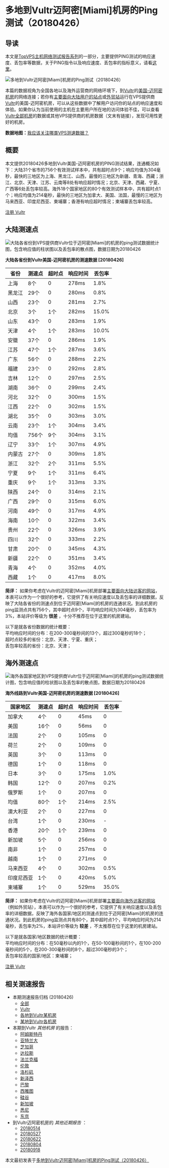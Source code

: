 #  多地到Vultr迈阿密[Miami]机房的Ping测试（20180426） 

## 导读

本文是[TopVPS主机网络测试报告系列](https://vps123.top/pingtest)的一部分，主要提供PING测试的响应速度、丢包率等数据，关于PING指令以及响应速度、丢包率的指标意义，请看[这里](https://vps123.top/what-is-ping.html)。

![多地到Vultr迈阿密\[Miami\]机房的Ping测试（20180426）](/images/thumbnails/to_vultr_Miami.png)

本篇的数据视角为全国各地以及海外运营商的网络环境下，到[Vultr](https://vps123.top/go/vultr)的[美国-迈阿密机房](https://vps123.top/vultr-facilities.html#miami)的网络连接；若你有[主要面向大陆用户的站点](https://vps123.top/website-for-mainland-users.html)或[外贸站](https://vps123.top/website-for-internation-trade.html)运行在VPS提供商[Vultr](https://vps123.top/go/vultr)的美国-迈阿密机房，可以从这些数据中了解用户访问你的站点的响应速度和体验。如果你认为当前使用的主机在主要用户所在地的访问体验不佳，可以查看[Vultr全部机房](/vultr/isp/china/20180426-vultr-isp-china.md)的数据或其他VPS提供商的机房数据（文末有链接），发现可用性更好的机房。

**数据地图：**[我应该关注哪类VPS测速数据？](https://vps123.top/find-pingtest-data-you-need.html)

## 概要

本文提供20180426多地到Vultr美国-迈阿密机房的PING测试结果，连通概况如下：大陆31个省市的756个有效测试样本中，共有超时点9个；响应均值为304毫秒，最快的三地区为上海、黑龙江、山西，最慢的三地区为新疆、青海、西藏；浙江、北京、天津、江苏、云南等8处有响应超时情况；北京、天津、西藏、宁夏、广西等6处丢包率较高。海外18个国家地区的80个有效测试样本中，共有超时点1个；响应均值为214毫秒，最快的三地区为加拿大、美国、法国，最慢的三地区为马来西亚、印度尼西亚、柬埔寨；香港有响应超时情况；柬埔寨丢包率较高。

[注册 Vultr](https://vps123.top/go/vultr/_btn1)

## 大陆测速点

![大陆各省份到VPS提供商Vultr位于迈阿密\[Miami\]的机房的ping测试数据统计图，包含响应值的柱状图以及丢包率的散点图，数据日期为20180426](/images/pingtests/vultr_20180426/plot_idc_vultr_usa-miami_20180426_mainland.png)

**大陆各省份到Vultr美国-迈阿密机房的测速数据 [20180426]**

省份 | 测速点 | 超时点 | 响应时间 | 丢包率  
---|---|---|---|---  
上海 | 8个 | 0 | 278ms | 1.8%  
黑龙江 | 29个 | 0 | 280ms | 0.8%  
山西 | 23个 | 0 | 281ms | 2.7%  
北京 | 3个 | 1个 | 282ms | 15.0%  
山东 | 43个 | 0 | 283ms | 1.9%  
天津 | 4个 | 1个 | 283ms | 10.0%  
安徽 | 37个 | 0 | 286ms | 1.9%  
江苏 | 47个 | 1个 | 287ms | 3.6%  
广东 | 56个 | 0 | 288ms | 2.2%  
福建 | 23个 | 0 | 292ms | 2.8%  
吉林 | 12个 | 0 | 297ms | 2.5%  
湖南 | 36个 | 0 | 299ms | 2.4%  
河北 | 32个 | 0 | 300ms | 1.5%  
江西 | 22个 | 0 | 302ms | 1.5%  
湖北 | 35个 | 0 | 303ms | 3.0%  
云南 | 23个 | 1个 | 304ms | 3.4%  
均值 | 756个 | 9个 | 304ms | 3.1%  
辽宁 | 33个 | 1个 | 307ms | 4.9%  
内蒙古 | 27个 | 0 | 309ms | 1.8%  
浙江 | 32个 | 2个 | 311ms | 5.5%  
宁夏 | 9个 | 1个 | 311ms | 6.4%  
重庆 | 9个 | 1个 | 313ms | 3.3%  
陕西 | 24个 | 0 | 314ms | 2.1%  
广西 | 29个 | 0 | 315ms | 6.0%  
河南 | 49个 | 0 | 317ms | 4.9%  
海南 | 10个 | 0 | 322ms | 3.4%  
贵州 | 22个 | 0 | 326ms | 3.9%  
四川 | 32个 | 0 | 333ms | 2.2%  
甘肃 | 20个 | 0 | 345ms | 4.3%  
新疆 | 22个 | 0 | 351ms | 3.4%  
青海 | 4个 | 0 | 352ms | 4.0%  
西藏 | 1个 | 0 | 417ms | 8.0%  
  
**简评：** 如果你考虑在Vultr的迈阿密[Miami]机房部署[主要面向大陆访客的网站](website-for-mainland-users.html)，本表可以作为一个很好的参考，它提供了有关响应速度以及丢包率的详细数据，反映了大陆各省份的测速点到位于迈阿密[Miami]的机房的连通状况。到此机房的ping监测点共有756个，其中超时点9个，平均响应时间为304毫秒，丢包率为3%，本站评价等级为 **很差** ，十分不推荐在位于这里的机房建站。

以下是就各省份数据的统计概要：  
平均响应时间的分布：在200-300毫秒间的13个，超过300毫秒的18个；  
超时点较多的省份：北京、天津、宁夏、重庆；  
丢包率较高的省份：北京、天津；

## 海外测速点

![海外各国家地区到VPS提供商Vultr位于迈阿密\[Miami\]的机房的ping测试数据统计图，包含响应值的柱状图以及丢包率的散点图，数据日期为20180426](/images/pingtests/vultr_20180426/plot_idc_vultr_usa-miami_20180426_overseas.png)

**海外线路到Vultr美国-迈阿密机房的测速数据 [20180426]**

国家地区 | 测速点 | 超时点 | 响应时间 | 丢包率  
---|---|---|---|---  
加拿大 | 4个 | 0 | 45ms | 0  
美国 | 16个 | 0 | 56ms | 0  
法国 | 2个 | 0 | 105ms | 0  
荷兰 | 2个 | 0 | 109ms | 0  
英国 | 3个 | 0 | 113ms | 0  
德国 | 1个 | 0 | 118ms | 0  
日本 | 3个 | 0 | 175ms | 1.0%  
韩国 | 12个 | 0 | 207ms | 0.2%  
俄罗斯 | 1个 | 0 | 207ms | 0  
均值 | 80个 | 1个 | 214ms | 2.5%  
澳大利亚 | 2个 | 0 | 227ms | 0  
台湾 | 1个 | 0 | 230ms | -  
香港 | 20个 | 1个 | 239ms | 0  
新加坡 | 5个 | 0 | 256ms | 0  
南非 | 1个 | 0 | 257ms | 0  
越南 | 1个 | 0 | 271ms | 0  
马来西亚 | 4个 | 0 | 302ms | 0.5%  
印度尼西亚 | 1个 | 0 | 420ms | 5.0%  
柬埔寨 | 1个 | 0 | 529ms | 35.0%  
  
**简评：** 如果你考虑在Vultr的迈阿密[Miami]机房部署[主要面向海外访客的网站](https://vps123.top/website-for-internation-trade.html)（例如外贸站），本表可以作为一个很好的参考，它提供了有关响应速度以及丢包率的详细数据，反映了海外各国家/地区的测速点到位于迈阿密[Miami]的机房的连通状况。到此机房的ping监测点共有80个，其中超时点1个，平均响应时间为214毫秒，丢包率为2%，本站评价等级为 **较差** ，不太推荐在位于这里的机房建站。

以下是就各国家/地区数据的统计概要：  
平均响应时间的分布：在50毫秒以内的1个，在50-100毫秒间的1个，在100-200毫秒间的5个，在200-300毫秒间的8个，超过300毫秒的3个；  
丢包率较高的国家/地区：柬埔寨；

[注册 Vultr](https://vps123.top/go/vultr/_btn2)

## 相关测速报告

  * 本期测速报告归档 (20180426) 
    * [全部](https://vps123.top/pingtests/20180426 "本期各VPS提供商全部测速报告")
    * [Vultr](https://vps123.top/pingtests/idc-vultr/20180426 "本期Vultr的全部测速报告")
    * [各地到Vultr某机房](https://vps123.top/pingtests/idc-vultr/isp-global/20180426 "以Vultr某机房为关注对象的视角，横向比较大陆各省份、海外各国家地区")
    * [某地到Vultr各机房](https://vps123.top/pingtests/idc-vultr/facility-all/20180426 "以大陆某省份为关注对象的视角，横向比较Vultr各机房")
  * 本期到Vultr _其他机房_ 的报告： 
    * [阿姆斯特丹](/vultr/idc/amsterdam/20180426-vultr-idc-amsterdam.md "多地到Vultr阿姆斯特丹机房的Ping测试 20180426")
    * [亚特兰大](/vultr/idc/atlanta/20180426-vultr-idc-atlanta.md "多地到Vultr亚特兰大机房的Ping测试 20180426")
    * [芝加哥](/vultr/idc/chicago/20180426-vultr-idc-chicago.md "多地到Vultr芝加哥机房的Ping测试 20180426")
    * [达拉斯](/vultr/idc/dallas/20180426-vultr-idc-dallas.md "多地到Vultr达拉斯机房的Ping测试 20180426")
    * [法兰克福](/vultr/idc/frankfurt/20180426-vultr-idc-frankfurt.md "多地到Vultr法兰克福机房的Ping测试 20180426")
    * [伦敦](/vultr/idc/london/20180426-vultr-idc-london.md "多地到Vultr伦敦机房的Ping测试 20180426")
    * [洛杉矶](/vultr/idc/losangeles/20180426-vultr-idc-losangeles.md "多地到Vultr洛杉矶机房的Ping测试 20180426")
    * [新泽西](/vultr/idc/newjersey/20180426-vultr-idc-newjersey.md "多地到Vultr新泽西机房的Ping测试 20180426")
    * [巴黎](/vultr/idc/paris/20180426-vultr-idc-paris.md "多地到Vultr巴黎机房的Ping测试 20180426")
    * [西雅图](/vultr/idc/seattle/20180426-vultr-idc-seattle.md "多地到Vultr西雅图机房的Ping测试 20180426")
    * [硅谷](/vultr/idc/siliconvalley/20180426-vultr-idc-siliconvalley.md "多地到Vultr硅谷机房的Ping测试 20180426")
    * [新加坡](/vultr/idc/singapore/20180426-vultr-idc-singapore.md "多地到Vultr新加坡机房的Ping测试 20180426")
    * [悉尼](/vultr/idc/sydney/20180426-vultr-idc-sydney.md "多地到Vultr悉尼机房的Ping测试 20180426")
    * [东京](/vultr/idc/tokyo/20180426-vultr-idc-tokyo.md "多地到Vultr东京机房的Ping测试 20180426")
  * 到Vultr迈阿密机房的 _其他近期报告_ ： 
    * [20180514](/vultr/idc/miami/20180514-vultr-idc-miami.md "多地到Vultr迈阿密机房的Ping测试 20180514")
    * [20180527](/vultr/idc/miami/20180527-vultr-idc-miami.md "多地到Vultr迈阿密机房的Ping测试 20180527")
    * [20180622](/vultr/idc/miami/20180622-vultr-idc-miami.md "多地到Vultr迈阿密机房的Ping测试 20180622")
    * [20180804](/vultr/idc/miami/20180804-vultr-idc-miami.md "多地到Vultr迈阿密机房的Ping测试 20180804")
    * [20180918](/vultr/idc/miami/20180918-vultr-idc-miami.md "多地到Vultr迈阿密机房的Ping测试 20180918")



本文最初发表于[多地到Vultr迈阿密[Miami]机房的Ping测试（20180426）](https://vps123.top/pingtest/20180426-vultr-idc-miami.html)
